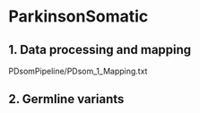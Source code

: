# ParkinsonSomatic

## 1. Data processing and mapping

PDsomPipeline/PDsom_1_Mapping.txt

## 2. Germline variants






